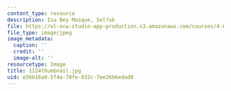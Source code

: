 ```yaml
---
content_type: resource
description: Isa Bey Mosque, Sel?uk
file: https://ol-ocw-studio-app-production.s3.amazonaws.com/courses/4-614-religious-architecture-and-islamic-cultures-fall-2002/e56b16a95f4a78fe932c7ee26b6edad0_1124thumbnail.jpg
file_type: image/jpeg
image_metadata:
  caption: ''
  credit: ''
  image-alt: ''
resourcetype: Image
title: 1124thumbnail.jpg
uid: e56b16a9-5f4a-78fe-932c-7ee26b6edad0
---
```

